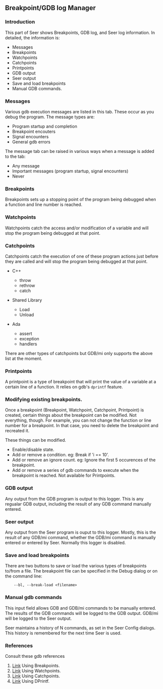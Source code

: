 ## Breakpoint/GDB log Manager

### Introduction
This part of Seer shows Breakpoints, GDB log, and Seer log information. In detailed, the information is:

* Messages
* Breakpoints
* Watchpoints
* Catchpoints
* Printpoints
* GDB output
* Seer output
* Save and load breakpoints
* Manual GDB commands.

### Messages

Various gdb execution messages are listed in this tab. These occur as you debug the program. The message types are:

* Program startup and completion
* Breakpoint encouters
* Signal encounters
* General gdb errors

The message tab can be raised in various ways when a message is added to the tab:

* Any message
* Important messages (program startup, signal encounters)
* Never

### Breakpoints

Breakpoints sets up a stopping point of the program being debugged when a function and line number is reached.

### Watchpoints

Watchpoints catch the access and/or modification of a variable and will stop the program being debugged at that point.

### Catchpoints

Catchpoints catch the execution of one of these program actions just before they are called and will stop the program being debugged at that point.

* C++
    * throw
    * rethrow
    * catch

* Shared Library
    * Load
    * Unload

* Ada
    * assert
    * exception
    * handlers

There are other types of catchpoints but GDB/mi only supports the above list at the moment.

### Printpoints

A printpoint is a type of breakpoint that will print the value of a variable at a certain line of a function. It relies on gdb's ```dprintf``` feature.


### Modifying existing breakpoints.

Once a breakpoint (Breakpoint, Watchpoint, Catchpoint, Printpoint) is created, certain things about the breakpoint can be modified.
Not everything, though. For example, you can not change the function or line number for a breakpoint. In that case, you need to delete
the breakpoint and recreated it.

These things can be modified.

* Enable/disable state.
* Add or remove a condition. eg: Break if 'i == 10'.
* Add or remove an ignore count. eg: Ignore the first 5 occurences of the breakpoint.
* Add or remove a series of gdb commands to execute when the breakpoint is reached. Not available for Printpoints.


### GDB output

Any output from the GDB program is output to this logger. This is any regualar GDB output, including the result of any GDB command manually entered.

### Seer output

Any output from the Seer program is ouput to this logger. Mostly, this is the result of any GDB/mi command, whether the GDB/mi command is manually entered or entered by Seer. Normally this logger is disabled.

### Save and load breakpoints

There are two buttons to save or load the various types of breakpoints to/from a file. The breakpoint file can be specified in the Debug dialog or on the command line:
```
    --bl, --break-load <filename>
```
### Manual gdb commands

This input field allows GDB and GDB/mi commands to be manually entered. The results of the GDB commands will be logged to the GDB output. GDB/mi will be logged to the Seer output.

Seer maintains a history of N commands, as set in the Seer Config dialogs. This history is remembered for the next time Seer is used.

### References

Consult these gdb references

1. [Link](https://sourceware.org/gdb/current/onlinedocs/gdb.html/Set-Breaks.html#Set-Breaks) Using Breakpoints.
2. [Link](https://sourceware.org/gdb/current/onlinedocs/gdb.html/Set-Watchpoints.html#Set-Watchpoints) Using Watchpoints.
3. [Link](https://sourceware.org/gdb/current/onlinedocs/gdb.html/Set-Catchpoints.html#Set-Catchpoints) Using Catchpoints.
4. [Link](https://sourceware.org/gdb/current/onlinedocs/gdb.html/Dynamic-Printf.html#Dynamic-Printf) Using DPrintf.


